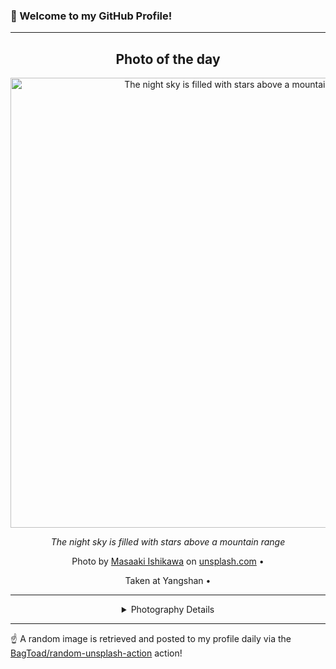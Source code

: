 ### 👋 Welcome to my GitHub Profile!

----
<div align="center">

## Photo of the day
  
  <a href="https://unsplash.com/photos/the-night-sky-is-filled-with-stars-above-a-mountain-range-IUfj5SmScJg"><img width="720" src="https://images.unsplash.com/photo-1723279893372-c4e430158b12?crop=entropy&cs=tinysrgb&fit=max&fm=jpg&ixid=M3w1OTQ0OTd8MHwxfHJhbmRvbXx8fHx8fHx8fDE3NjAxNjI5ODJ8&ixlib=rb-4.1.0&q=80&w=1080" alt="The night sky is filled with stars above a mountain range"></a>
  
  <em>The night sky is filled with stars above a mountain range</em>
  
  <em></em>

  Photo by [Masaaki Ishikawa](null) on [unsplash.com](https://unsplash.com/) • 
  
  Taken at Yangshan • 
  
  ---
  
<details>
<summary>Photography Details</summary>
  
| Parameter     | Value |
| ------------- | ----- |
| Camera Model  | ILCE-7RM5 |
| Exposure Time | 30 |
| Aperture      | 2.8 |
| Focal Length  | 24.0 |
| ISO           | 3200 |
| Location      | Yangshan (null) |
| Coordinates   | Latitude 0, Longitude 0 |

</details>

</div>

----

☝️ A random image is retrieved and posted to my profile daily via the [BagToad/random-unsplash-action](https://github.com/BagToad/random-unsplash-action) action!
